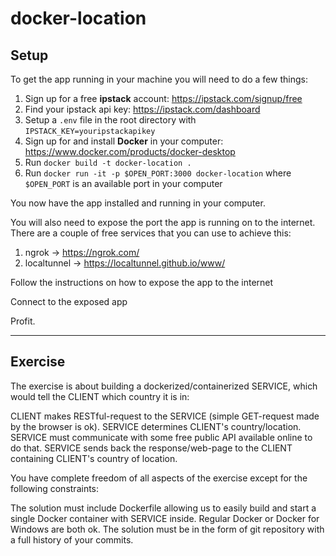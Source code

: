 # docker-location

## Setup

To get the app running in your machine you will need to do a few things:

1.  Sign up for a free **ipstack** account: <https://ipstack.com/signup/free>
1.  Find your ipstack api key: <https://ipstack.com/dashboard>
1.  Setup a `.env` file in the root directory with `IPSTACK_KEY=youripstackapikey`
1.  Sign up for and install **Docker** in your computer: <https://www.docker.com/products/docker-desktop>
1.  Run `docker build -t docker-location .`
1.  Run `docker run -it -p $OPEN_PORT:3000 docker-location` where `$OPEN_PORT` is an available port in your computer

You now have the app installed and running in your computer.

You will also need to expose the port the app is running on to the internet. There are a couple of free services that you can use to achieve this:

1. ngrok -> <https://ngrok.com/>
1. localtunnel -> <https://localtunnel.github.io/www/>

Follow the instructions on how to expose the app to the internet

Connect to the exposed app

Profit.

---

## Exercise

The exercise is about building a dockerized/containerized SERVICE, which would tell the CLIENT which country it is in:

CLIENT makes RESTful-request to the SERVICE (simple GET-request made by the browser is ok).
SERVICE determines CLIENT's country/location. SERVICE must communicate with some free public API available online to do that.
SERVICE sends back the response/web-page to the CLIENT containing CLIENT's country of location.

You have complete freedom of all aspects of the exercise except for the following constraints:

The solution must include Dockerfile allowing us to easily build and start a single Docker container with SERVICE inside. Regular Docker or Docker for Windows are both ok.
The solution must be in the form of git repository with a full history of your commits.
